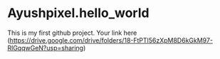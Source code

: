 # Ayushpixel.hello_world
This is my first github project.
Your link here (https://drive.google.com/drive/folders/18-FtPTl56zXpM8D6kGkM97-RlGqqwGeN?usp=sharing)

